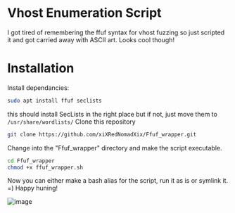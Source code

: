 # Vhost Enumeration Script
I got tired of remembering the ffuf syntax for vhost fuzzing so just scripted it and got carried away with ASCII art. Looks cool though!

# Installation

Install dependancies:
```bash
sudo apt install ffuf seclists
```
this should install SecLists in the right place but if not, just move them to `/usr/share/wordlists/`
Clone this repository
```bash
git clone https://github.com/xiXRedNomadXix/Ffuf_wrapper.git
```
Change into the "Ffuf_wrapper" directory and make the script executable.
```bash
cd Ffuf_wrapper
chmod +x ffuf_wrapper.sh
```
Now you can either make a bash alias for the script, run it as is or symlink it. =) Happy huning!

![image](https://github.com/user-attachments/assets/041437e0-6729-4428-bf7b-4b0c11d69d37)
